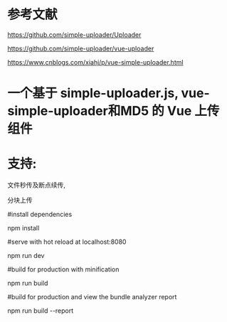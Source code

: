 # 参考文献

https://github.com/simple-uploader/Uploader

https://github.com/simple-uploader/vue-uploader

https://www.cnblogs.com/xiahj/p/vue-simple-uploader.html


# 一个基于 simple-uploader.js, vue-simple-uploader和MD5 的 Vue 上传组件

# 支持: 

  文件秒传及断点续传,
  
  分块上传

#install dependencies

npm install

#serve with hot reload at localhost:8080

npm run dev

#build for production with minification

npm run build

#build for production and view the bundle analyzer report

npm run build --report
